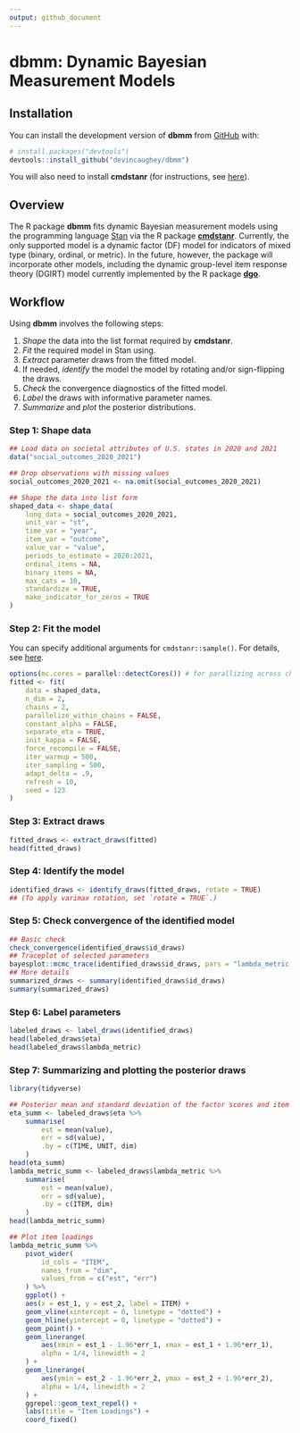 ```yaml
---
output: github_document
---
```


<!-- README.md is generated from README.Rmd. Please edit that file -->



# dbmm: Dynamic Bayesian Measurement Models #

<!-- badges: start -->
<!-- badges: end -->

## Installation

You can install the development version of **dbmm** from [GitHub](https://github.com/) with:

``` r
# install.packages("devtools")
devtools::install_github("devincaughey/dbmm")
```

You will also need to install **cmdstanr** (for instructions, see [here](https://mc-stan.org/cmdstanr/articles/cmdstanr.html)).

## Overview ##

The R package **dbmm** fits dynamic Bayesian measurement models using the
programming language [Stan](https://mc-stan.org) via the R package [**cmdstanr**](https://mc-stan.org/cmdstanr/). Currently, the only supported model is a dynamic factor (DF) model for indicators of mixed type (binary, ordinal, or metric). In the future, however, the package will incorporate other models, including the dynamic group-level item response theory (DGIRT) model currently implemented by the R package [**dgo**](https://github.com/jamesdunham/dgo).

## Workflow ##

Using **dbmm** involves the following steps:

  1. *Shape* the data into the list format required by **cmdstanr**.
  2. *Fit* the required model in Stan using.
  3. *Extract* parameter draws from the fitted model.
  4. If needed, *identify* the model the model by rotating and/or sign-flipping the draws.
  5. *Check* the convergence diagnostics of the fitted model.
  5. *Label* the draws with informative parameter names.
  6. *Summarize* and *plot* the posterior distributions.


### Step 1: Shape data


```r
## Load data on societal attributes of U.S. states in 2020 and 2021
data("social_outcomes_2020_2021")

## Drop observations with missing values
social_outcomes_2020_2021 <- na.omit(social_outcomes_2020_2021)

## Shape the data into list form
shaped_data <- shape_data(
    long_data = social_outcomes_2020_2021,
    unit_var = "st",                      
    time_var = "year",                    
    item_var = "outcome",                 
    value_var = "value",                  
    periods_to_estimate = 2020:2021,      
    ordinal_items = NA,
    binary_items = NA,
    max_cats = 10,
    standardize = TRUE,
    make_indicator_for_zeros = TRUE
)
```

### Step 2: Fit the model

You can specify additional arguments for `cmdstanr::sample()`. For details, see [here](https://mc-stan.org/cmdstanr/reference/model-method-sample.html).


```r
options(mc.cores = parallel::detectCores()) # for parallizing across chains
fitted <- fit(
    data = shaped_data,
    n_dim = 2,
    chains = 2,
    parallelize_within_chains = FALSE,
    constant_alpha = FALSE,
    separate_eta = TRUE,
    init_kappa = FALSE,
    force_recompile = FALSE,
    iter_warmup = 500, 
    iter_sampling = 500,
    adapt_delta = .9,
    refresh = 10,
    seed = 123
)
```

### Step 3: Extract draws ###


```r
fitted_draws <- extract_draws(fitted)
head(fitted_draws)
```

### Step 4: Identify the model ###


```r
identified_draws <- identify_draws(fitted_draws, rotate = TRUE)
## (To apply varimax rotation, set `rotate = TRUE`.)
```

### Step 5: Check convergence of the identified model ###


```r
## Basic check
check_convergence(identified_draws$id_draws)
## Traceplot of selected parameters
bayesplot::mcmc_trace(identified_draws$id_draws, pars = "lambda_metric[23,2]")
## More details 
summarized_draws <- summary(identified_draws$id_draws)
summary(summarized_draws)
```

### Step 6: Label parameters ###


```r
labeled_draws <- label_draws(identified_draws)
head(labeled_draws$eta)
head(labeled_draws$lambda_metric)
```

### Step 7: Summarizing and plotting the posterior draws


```r
library(tidyverse)

## Posterior mean and standard deviation of the factor scores and item loadings
eta_summ <- labeled_draws$eta %>%
    summarise(
        est = mean(value),
        err = sd(value),
        .by = c(TIME, UNIT, dim)
    )
head(eta_summ)
lambda_metric_summ <- labeled_draws$lambda_metric %>%
    summarise(
        est = mean(value),
        err = sd(value),
        .by = c(ITEM, dim)
    )
head(lambda_metric_summ)

## Plot item loadings
lambda_metric_summ %>%
    pivot_wider(
        id_cols = "ITEM",
        names_from = "dim",
        values_from = c("est", "err")
    ) %>%
    ggplot() +
    aes(x = est_1, y = est_2, label = ITEM) +
    geom_vline(xintercept = 0, linetype = "dotted") +
    geom_hline(yintercept = 0, linetype = "dotted") +
    geom_point() +
    geom_linerange(
        aes(xmin = est_1 - 1.96*err_1, xmax = est_1 + 1.96*err_1),
        alpha = 1/4, linewidth = 2
    ) +
    geom_linerange(
        aes(ymin = est_2 - 1.96*err_2, ymax = est_2 + 1.96*err_2),
        alpha = 1/4, linewidth = 2
    ) +
    ggrepel::geom_text_repel() +
    labs(title = "Item Loadings") +
    coord_fixed()
```

